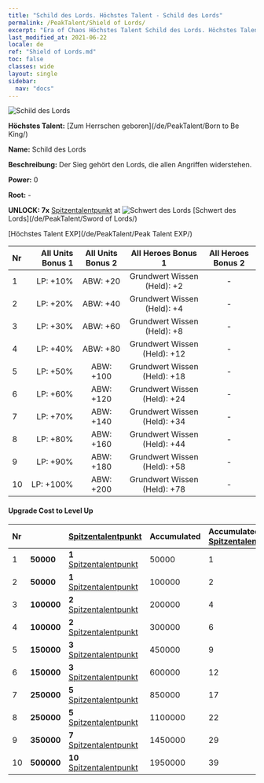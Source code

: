```yaml
---
title: "Schild des Lords. Höchstes Talent - Schild des Lords"
permalink: /PeakTalent/Shield of Lords/
excerpt: "Era of Chaos Höchstes Talent Schild des Lords. Höchstes Talent Schild des Lords. Schild des Lords"
last_modified_at: 2021-06-22
locale: de
ref: "Shield of Lords.md"
toc: false
classes: wide
layout: single
sidebar:
  nav: "docs"
---
```


  ![Schild des Lords](/images/pt/talent_4302.png)

  **Höchstes Talent:** [Zum Herrschen geboren](/de/PeakTalent/Born to Be King/)

  **Name:** Schild des Lords

  **Beschreibung:** Der Sieg gehört den Lords, die allen Angriffen widerstehen.

  **Power:** 0

  **Root:** -

  **UNLOCK: 7x** [Spitzentalentpunkt](/ItemsDE/con_934/) at ![Schwert des Lords](/images/pt/talent_4301.png) [Schwert des Lords](/de/PeakTalent/Sword of Lords/)

  [Höchstes Talent EXP](/de/PeakTalent/Peak Talent EXP/)

  | Nr | All Units Bonus 1 | All Units Bonus 2 | All Heroes Bonus 1 | All Heroes Bonus 2 |
  |:---|--------------:|:-------------:|:-------------:|:-------------:|
  | 1 | LP: +10% | ABW: +20 | Grundwert Wissen (Held): +2 | - |
  | 2 | LP: +20% | ABW: +40 | Grundwert Wissen (Held): +4 | - |
  | 3 | LP: +30% | ABW: +60 | Grundwert Wissen (Held): +8 | - |
  | 4 | LP: +40% | ABW: +80 | Grundwert Wissen (Held): +12 | - |
  | 5 | LP: +50% | ABW: +100 | Grundwert Wissen (Held): +18 | - |
  | 6 | LP: +60% | ABW: +120 | Grundwert Wissen (Held): +24 | - |
  | 7 | LP: +70% | ABW: +140 | Grundwert Wissen (Held): +34 | - |
  | 8 | LP: +80% | ABW: +160 | Grundwert Wissen (Held): +44 | - |
  | 9 | LP: +90% | ABW: +180 | Grundwert Wissen (Held): +58 | - |
  | 10 | LP: +100% | ABW: +200 | Grundwert Wissen (Held): +78 | - |


#### Upgrade Cost to Level Up

  | Nr | <i class="fas fa-coins"/> | [Spitzentalentpunkt](/ItemsDE/con_934/) | Accumulated <i class="fas fa-coins"/> | Accumulated [Spitzentalentpunkt](/ItemsDE/con_934/) |
  |:---|:--------------|:-------------|:-------------|:-------------|
  | 1 | **50000** | **1** [Spitzentalentpunkt](/ItemsDE/con_934/) | 50000 | 1 |
  | 2 | **50000** | **1** [Spitzentalentpunkt](/ItemsDE/con_934/) | 100000 | 2 |
  | 3 | **100000** | **2** [Spitzentalentpunkt](/ItemsDE/con_934/) | 200000 | 4 |
  | 4 | **100000** | **2** [Spitzentalentpunkt](/ItemsDE/con_934/) | 300000 | 6 |
  | 5 | **150000** | **3** [Spitzentalentpunkt](/ItemsDE/con_934/) | 450000 | 9 |
  | 6 | **150000** | **3** [Spitzentalentpunkt](/ItemsDE/con_934/) | 600000 | 12 |
  | 7 | **250000** | **5** [Spitzentalentpunkt](/ItemsDE/con_934/) | 850000 | 17 |
  | 8 | **250000** | **5** [Spitzentalentpunkt](/ItemsDE/con_934/) | 1100000 | 22 |
  | 9 | **350000** | **7** [Spitzentalentpunkt](/ItemsDE/con_934/) | 1450000 | 29 |
  | 10 | **500000** | **10** [Spitzentalentpunkt](/ItemsDE/con_934/) | 1950000 | 39 |

